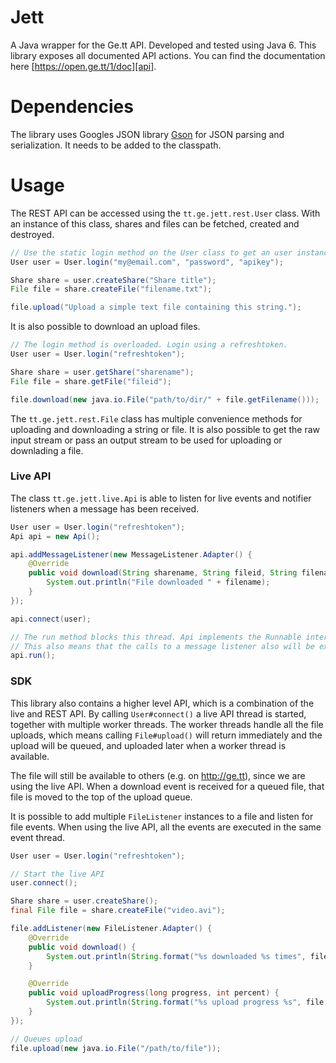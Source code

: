 # Jett

A Java wrapper for the Ge.tt API. Developed and tested using Java 6. This library exposes all documented API actions. You can find the documentation here [https://open.ge.tt/1/doc][api].

# Dependencies

The library uses Googles JSON library [Gson][gson] for JSON parsing and serialization. It needs to be added to the classpath.

# Usage

The REST API can be accessed using the `tt.ge.jett.rest.User` class. With an instance of this class, shares and files can be fetched, created and destroyed.

```Java
// Use the static login method on the User class to get an user instance
User user = User.login("my@email.com", "password", "apikey");

Share share = user.createShare("Share title");
File file = share.createFile("filename.txt");

file.upload("Upload a simple text file containing this string.");
```

It is also possible to download an upload files.

```Java
// The login method is overloaded. Login using a refreshtoken.
User user = User.login("refreshtoken");

Share share = user.getShare("sharename");
File file = share.getFile("fileid");

file.download(new java.io.File("path/to/dir/" + file.getFilename()));
```

The `tt.ge.jett.rest.File` class has multiple convenience methods for uploading and downloading a string or file. It is also possible to get the raw input stream or pass an output stream to be used for uploading or downlading a file.

### Live API

The class `tt.ge.jett.live.Api` is able to listen for live events and notifier listeners when a message has been received.

```Java
User user = User.login("refreshtoken");
Api api = new Api();

api.addMessageListener(new MessageListener.Adapter() {
	@Override
	public void download(String sharename, String fileid, String filename) {
		System.out.println("File downloaded " + filename);
	}
});

api.connect(user);

// The run method blocks this thread. Api implements the Runnable interface, so it can be started in a new Thread.
// This also means that the calls to a message listener also will be executed in that thread.
api.run();
```

### SDK

This library also contains a higher level API, which is a combination of the live and REST API. By calling `User#connect()` a live API thread is started, together with multiple worker threads. The worker threads handle all the file uploads, which means calling `File#upload()` will return immediately and the upload will be queued, and uploaded later when a worker thread is available.

The file will still be available to others (e.g. on http://ge.tt), since we are using the live API. When a download event is received for a queued file, that file is moved to the top of the upload queue.

It is possible to add multiple `FileListener` instances to a file and listen for file events. When using the live API, all the events are executed in the same event thread.

```Java
User user = User.login("refreshtoken");

// Start the live API
user.connect();

Share share = user.createShare();
final File file = share.createFile("video.avi");

file.addListener(new FileListener.Adapter() {
	@Override
	public void download() {
		System.out.println(String.format("%s downloaded %s times", file.getFilename(), file.getDownloads()));
	}

	@Override
	public void uploadProgress(long progress, int percent) {
		System.out.println(String.format("%s upload progress %s", file.getFilename(), percent));
	}
});

// Queues upload
file.upload(new java.io.File("/path/to/file"));
```

[api]:https://open.ge.tt/1/doc "Ge.tt API documentation"
[gson]:http://code.google.com/p/google-gson/ "GSON"

